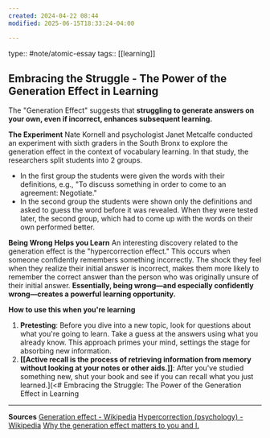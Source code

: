 ```yaml
---
created: 2024-04-22 08:44
modified: 2025-06-15T18:33:24-04:00

---
```

type:: #note/atomic-essay
tags:: [[learning]]
## Embracing the Struggle - The Power of the Generation Effect in Learning

The "Generation Effect" suggests that **struggling to generate answers on your own, even if incorrect, enhances subsequent learning.**

**The Experiment**
Nate Kornell and psychologist Janet Metcalfe conducted an experiment with sixth graders in the South Bronx to explore the generation effect in the context of vocabulary learning. In that study, the researchers split students into 2 groups.
- In the first group the students were given the words with their definitions, e.g., "To discuss something in order to come to an agreement: Negotiate."
- In the second group the students were shown only the definitions and asked to guess the word before it was revealed.
When they were tested later, the second group, which had to come up with the words on their own performed  better.

**Being Wrong Helps you Learn**
An interesting discovery related to the generation effect is the "hypercorrection effect." This occurs when someone confidently remembers something incorrectly. The shock they feel when they realize their initial answer is incorrect, makes them more likely to remember the correct answer than the person who was originally unsure of their initial answer. **Essentially, being wrong—and especially confidently wrong—creates a powerful learning opportunity.**

**How to use this when you're learning**
1. **Pretesting**: Before you dive into a new topic, look for questions about what you're going to learn. Take a guess at the answers using what you already know. This approach primes your mind, settings the stage for absorbing new information.
2. **[[Active recall is the process of retrieving information from memory without looking at your notes or other aids.]]**: After you've studied something new, shut your book and see if you can recall what you just learned.](<# Embracing the Struggle: The Power of the Generation Effect in Learning

****


**Sources**
[Generation effect - Wikipedia](https://en.wikipedia.org/wiki/Generation_effect)
[Hypercorrection (psychology) - Wikipedia](https://en.wikipedia.org/wiki/Hypercorrection_(psychology))
[Why the generation effect matters to you and I.](https://world.hey.com/jordano/why-the-generation-effect-matters-to-you-and-i-482c631b)

